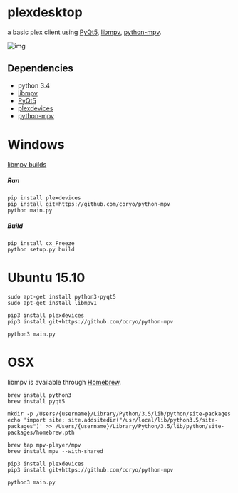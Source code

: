 # plexdesktop
a basic plex client using [PyQt5](https://www.riverbankcomputing.com/software/pyqt/download5), [libmpv](https://mpv.io), [python-mpv](https://github.com/coryo/python-mpv).

![img](http://i.imgur.com/tRlcLpX.png)

Dependencies
------------

 * python 3.4
 * [libmpv](https://mpv.io/installation)
 * [PyQt5](https://www.riverbankcomputing.com/software/pyqt/download5)
 * [plexdevices](https://github.com/coryo/plexdevices)
 * [python-mpv](https://github.com/coryo/python-mpv)


Windows
=======

[libmpv builds](https://mpv.srsfckn.biz)

##### Run
```
pip install plexdevices
pip install git+https://github.com/coryo/python-mpv
python main.py
```

##### Build
```
pip install cx_Freeze
python setup.py build
```


Ubuntu 15.10
============

```
sudo apt-get install python3-pyqt5
sudo apt-get install libmpv1

pip3 install plexdevices
pip3 install git+https://github.com/coryo/python-mpv

python3 main.py
```


OSX
===

libmpv is available through [Homebrew](http://brew.sh).

```
brew install python3
brew install pyqt5

mkdir -p /Users/{username}/Library/Python/3.5/lib/python/site-packages
echo 'import site; site.addsitedir("/usr/local/lib/python3.5/site-packages")' >> /Users/{username}/Library/Python/3.5/lib/python/site-packages/homebrew.pth

brew tap mpv-player/mpv
brew install mpv --with-shared

pip3 install plexdevices
pip3 install git+https://github.com/coryo/python-mpv

python3 main.py
```
